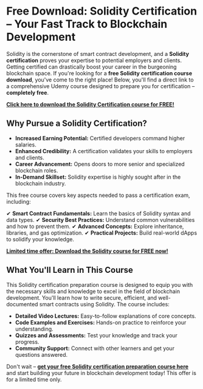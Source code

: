 # Free Download: Solidity Certification – Your Fast Track to Blockchain Development

Solidity is the cornerstone of smart contract development, and a **Solidity certification** proves your expertise to potential employers and clients. Getting certified can drastically boost your career in the burgeoning blockchain space. If you're looking for a **free Solidity certification course download**, you've come to the right place! Below, you'll find a direct link to a comprehensive Udemy course designed to prepare you for certification – **completely free**.

[**Click here to download the Solidity Certification course for FREE!**](https://udemywork.com/solidity-certification)

## Why Pursue a Solidity Certification?

*   **Increased Earning Potential:** Certified developers command higher salaries.
*   **Enhanced Credibility:** A certification validates your skills to employers and clients.
*   **Career Advancement:** Opens doors to more senior and specialized blockchain roles.
*   **In-Demand Skillset:** Solidity expertise is highly sought after in the blockchain industry.

This free course covers key aspects needed to pass a certification exam, including:

✔ **Smart Contract Fundamentals:** Learn the basics of Solidity syntax and data types.
✔ **Security Best Practices:** Understand common vulnerabilities and how to prevent them.
✔ **Advanced Concepts:** Explore inheritance, libraries, and gas optimization.
✔ **Practical Projects:** Build real-world dApps to solidify your knowledge.

[**Limited time offer: Download the Solidity course for FREE now!**](https://udemywork.com/solidity-certification)

## What You'll Learn in This Course

This Solidity certification preparation course is designed to equip you with the necessary skills and knowledge to excel in the field of blockchain development. You'll learn how to write secure, efficient, and well-documented smart contracts using Solidity. The course includes:

*   **Detailed Video Lectures:** Easy-to-follow explanations of core concepts.
*   **Code Examples and Exercises:** Hands-on practice to reinforce your understanding.
*   **Quizzes and Assessments:** Test your knowledge and track your progress.
*   **Community Support:** Connect with other learners and get your questions answered.

Don't wait – **[get your free Solidity certification preparation course here](https://udemywork.com/solidity-certification)** and start building your future in blockchain development today! This offer is for a limited time only.
